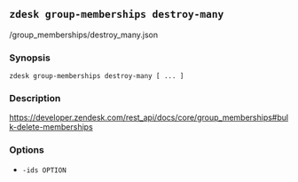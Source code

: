 ## `zdesk group-memberships destroy-many`

/group_memberships/destroy_many.json

### Synopsis

    zdesk group-memberships destroy-many [ ... ]

### Description

https://developer.zendesk.com/rest_api/docs/core/group_memberships#bulk-delete-memberships

### Options

* `-ids OPTION`

